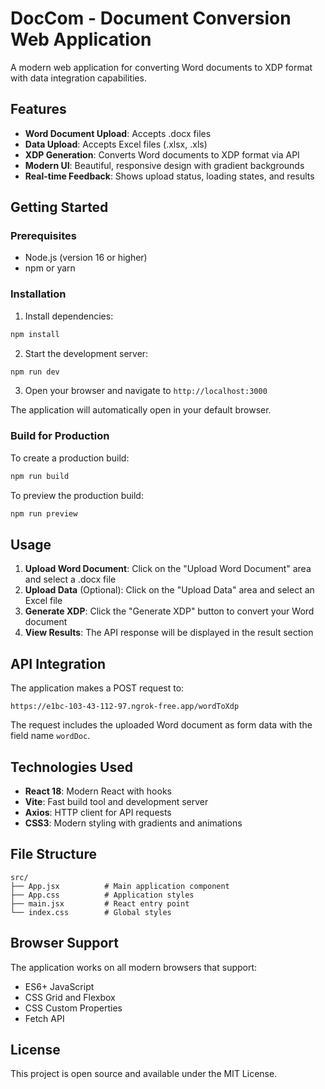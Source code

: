 # DocCom - Document Conversion Web Application

A modern web application for converting Word documents to XDP format with data integration capabilities.

## Features

- **Word Document Upload**: Accepts .docx files
- **Data Upload**: Accepts Excel files (.xlsx, .xls)
- **XDP Generation**: Converts Word documents to XDP format via API
- **Modern UI**: Beautiful, responsive design with gradient backgrounds
- **Real-time Feedback**: Shows upload status, loading states, and results

## Getting Started

### Prerequisites

- Node.js (version 16 or higher)
- npm or yarn

### Installation

1. Install dependencies:
```bash
npm install
```

2. Start the development server:
```bash
npm run dev
```

3. Open your browser and navigate to `http://localhost:3000`

The application will automatically open in your default browser.

### Build for Production

To create a production build:

```bash
npm run build
```

To preview the production build:

```bash
npm run preview
```

## Usage

1. **Upload Word Document**: Click on the "Upload Word Document" area and select a .docx file
2. **Upload Data** (Optional): Click on the "Upload Data" area and select an Excel file
3. **Generate XDP**: Click the "Generate XDP" button to convert your Word document
4. **View Results**: The API response will be displayed in the result section

## API Integration

The application makes a POST request to:
```
https://e1bc-103-43-112-97.ngrok-free.app/wordToXdp
```

The request includes the uploaded Word document as form data with the field name `wordDoc`.

## Technologies Used

- **React 18**: Modern React with hooks
- **Vite**: Fast build tool and development server
- **Axios**: HTTP client for API requests
- **CSS3**: Modern styling with gradients and animations

## File Structure

```
src/
├── App.jsx          # Main application component
├── App.css          # Application styles
├── main.jsx         # React entry point
└── index.css        # Global styles
```

## Browser Support

The application works on all modern browsers that support:
- ES6+ JavaScript
- CSS Grid and Flexbox
- CSS Custom Properties
- Fetch API

## License

This project is open source and available under the MIT License. 